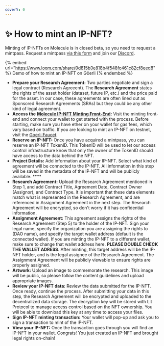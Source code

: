 ```yaml
---
coverY: 0
---
```


# ✨ How to mint an IP-NFT?

Minting of IP-NFTs on Molecule is in closed beta, so you need to request a mintpass. Request a mintpass [via this form](https://airtable.com/shr9QN0tPPeK4GGjA) and join our [Discord](https://discord.gg/trQd6MJM3H). &#x20;

{% embed url="https://www.loom.com/share/0d815b0e818b4f548fc461c82cf8eed8" %}
Demo of how to mint an IP-NFT on Göerli
{% endembed %}

* **Prepare your Research Agreement:** Two parties negotiate and sign a legal contract (Research Agreeent). The **Research Agreement** states the rights of the asset holder (dataset, future IP, etc.) and the price paid for the asset. In our case, these agreements are often lined out as Sponsored Research Agreements (SRAs) but they could be any other kind of legal agreement.
* **Access the** [**Molecule IP-NFT Minting Front-End**](https://mint.molecule.to)**:** Visit the minting front-end and connect your wallet to get started with the process. Before starting, make sure you have ether on your wallet for gas fees, which vary based on traffic. If you are looking to mint an IP-NFT on testnet, visit the [Goerli Faucet](https://goerlifaucet.com/). &#x20;
* **Reserve an IP-NFT:** Once you have acquired a mintpass, you can reserve an IP-NFT TokenID. This TokenID will be used to let our access control infrastructure know that only the owner of the TokenID should have access to the data behind the NFT.&#x20;
* **Project Details:** Add information about your IP-NFT. Select what kind of agreement will be connected to the IP-NFT. All information in this step will be saved in the metadata of the IP-NFT and will be publicly available. ****&#x20;
* **Research Agreement:** Upload the Research Agreement mentioned in Step 1, and add Contract Title, Agreement Date, Contract Owner (Assignor), and Contract Type. It is important that these data elements match what is represented in the Research Agreement, and are referenced in Assignment Agreement in the next step. The Research Agreement will be encrypted, so don't worry if it has confidential information.&#x20;
* **Assignment Agreement:** This agreement assigns the rights of the Research Agreement (Step 5) to the holder of the IP-NFT. Sign your legal name, specify the organization you are assigning the rights to (DAO name), and specify the target wallet address (default is the connected wallet). If you are minting the IP-NFT to a different wallet, make sure to change that wallet address here. **PLEASE DOUBLE CHECK THE WALLET ADRESS**. After minting, this target address will be the IP-NFT holder, and is the legal assignee of the Research Agreement. The Assignment Agreement will be publicly viewable to ensure rights are properly assigned.&#x20;
* **Artwork:** Upload an image to commemorate the research. This image will be public, so please follow the content guidelines and upload appropriate images.
* **Review your IP-NFT data:** Review the data submitted for the IP-NFT. Once ready, continue the process. After submitting your data in this step, the Research Agreement will be encrypted and uploaded to the decentralized data storage. The decryption key will be stored with Lit Protocol to manage access control based on the NFT ownership. You will be able to download this key at any time to access your files.
* **Sign IP-NFT minting transaction:** Your wallet will pop-up and ask you to sign a transaction to mint of the IP-NFT.&#x20;
* **View your IP-NFT:** Once the transaction goes through you will find an IP-NFT in your wallet. Congrats! You just created an IP-NFT and brought legal rights on-chain!
